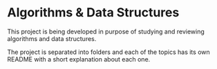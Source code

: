 # Algorithms & Data Structures

This project is being developed in purpose of studying and reviewing algorithms and data structures.

The project is separated into folders and each of the topics has its own README with a short explanation about each one.
